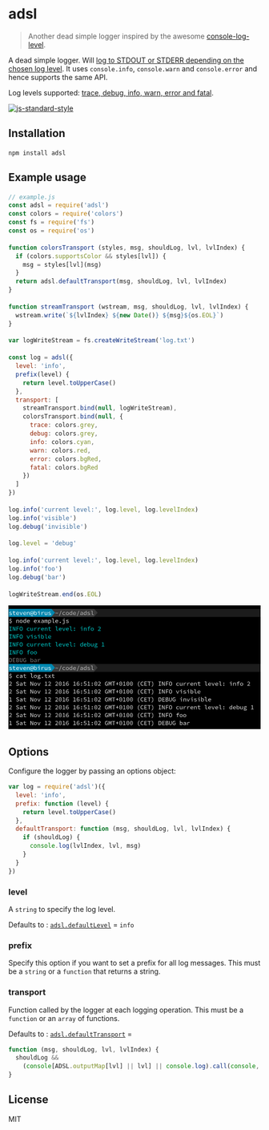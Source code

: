 # adsl

> Another dead simple logger inspired by the awesome [console-log-level](https://github.com/watson/console-log-level).


A dead simple logger. Will [log to STDOUT or STDERR depending on the
chosen log level](https://github.com/enten/adsl/blob/master/index.js#L59). It uses `console.info`, `console.warn` and
`console.error` and hence supports the same API.

Log levels supported: [trace, debug, info, warn, error and fatal](https://github.com/enten/adsl/blob/master/index.js#L57).

[![js-standard-style](https://img.shields.io/badge/code%20style-standard-brightgreen.svg?style=flat)](https://github.com/feross/standard)

## Installation

```
npm install adsl
```

## Example usage

```js
// example.js
const adsl = require('adsl')
const colors = require('colors')
const fs = require('fs')
const os = require('os')

function colorsTransport (styles, msg, shouldLog, lvl, lvlIndex) {
  if (colors.supportsColor && styles[lvl]) {
    msg = styles[lvl](msg)
  }
  return adsl.defaultTransport(msg, shouldLog, lvl, lvlIndex)
}

function streamTransport (wstream, msg, shouldLog, lvl, lvlIndex) {
  wstream.write(`${lvlIndex} ${new Date()} ${msg}${os.EOL}`)
}

var logWriteStream = fs.createWriteStream('log.txt')

const log = adsl({
  level: 'info',
  prefix(level) {
    return level.toUpperCase()
  },
  transport: [
    streamTransport.bind(null, logWriteStream),
    colorsTransport.bind(null, {
      trace: colors.grey,
      debug: colors.grey,
      info: colors.cyan,
      warn: colors.red,
      error: colors.bgRed,
      fatal: colors.bgRed
    })
  ]
})

log.info('current level:', log.level, log.levelIndex)
log.info('visible')
log.debug('invisible')

log.level = 'debug'

log.info('current level:', log.level, log.levelIndex)
log.info('foo')
log.debug('bar')

logWriteStream.end(os.EOL)

```

![example output](https://raw.githubusercontent.com/enten/adsl/master/example.png)

## Options

Configure the logger by passing an options object:

```js
var log = require('adsl')({
  level: 'info',
  prefix: function (level) {
    return level.toUpperCase()
  },
  defaultTransport: function (msg, shouldLog, lvl, lvlIndex) {
    if (shouldLog) {
      console.log(lvlIndex, lvl, msg)
    }
  }
})
```

### level

A `string` to specify the log level.

Defaults to :
[`adsl.defaultLevel`](https://github.com/enten/adsl/blob/master/index.js#L58) = `info`

### prefix

Specify this option if you want to set a prefix for all log messages.
This must be a `string` or a `function` that returns a string.

### transport

Function called by the logger at each logging operation.
This must be a `function` or an `array` of functions.

Defaults to : [`adsl.defaultTransport`](https://github.com/enten/adsl/blob/master/index.js#L64) =

```javascript
function (msg, shouldLog, lvl, lvlIndex) {
  shouldLog &&
    (console[ADSL.outputMap[lvl] || lvl] || console.log).call(console, msg)
}
```

## License

MIT
